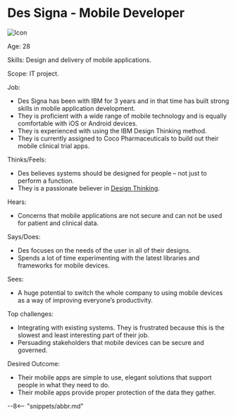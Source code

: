 <!-- SPDX-License-Identifier: CC-BY-4.0 -->
<!-- Copyright Contributors to the ODPi Egeria project. -->

# Des Signa - Mobile Developer

![Icon](des-signa.png)

Age: 28

Skills: Design and delivery of mobile applications.

Scope: IT project.

Job:

* Des Signa has been with IBM for 3 years and in that time has built
strong skills in mobile application development.  
* They is proficient with a wide range of mobile technology and
is equally comfortable with iOS or Android devices.  
* They is experienced with using the IBM Design Thinking method.  
* They is currently assigned to Coco Pharmaceuticals to build out
their mobile clinical trial apps.

Thinks/Feels:

* Des believes systems should be designed for people – not
just to perform a function.
* They is a passionate believer in [Design Thinking](https://en.wikipedia.org/wiki/Design_thinking).

Hears:

* Concerns that mobile applications are not secure and can not
be used for patient and clinical data.

Says/Does:

* Des focuses on the needs of the user in all of their designs.
* Spends a lot of time experimenting with the latest libraries
and frameworks for mobile devices.

Sees:

* A huge potential to switch the whole company to using mobile
devices as a way of improving everyone’s productivity.

Top challenges:

* Integrating with existing systems.  They is frustrated because this
is the slowest and least interesting part of their job.
* Persuading stakeholders that mobile devices can be secure and governed.

Desired Outcome:

* Their mobile apps are simple to use, elegant solutions that support
people in what they need to do.
* Their mobile apps provide proper protection of the data they gather.



--8<-- "snippets/abbr.md"